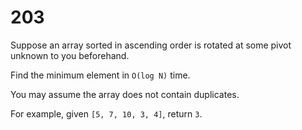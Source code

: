 [_metadata_:number]:-      "203"
[_metadata_:difficulty]:-  "Medium"
[_metadata_:asker]:-       "Uber"
[_metadata_:tags]:-       "search order math"

# 203

Suppose an array sorted in ascending order is rotated at some pivot unknown to you beforehand.

Find the minimum element in `O(log N)` time.

You may assume the array does not contain duplicates.

For example, given `[5, 7, 10, 3, 4]`, return `3`.
